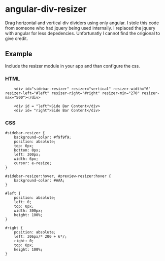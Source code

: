 # angular-div-resizer
Drag horizontal and vertical div dividers using only angular. I stole this code from someone who had jquery being used internally. I replaced the jquery with angular for less depedencies. Unfortunatly I cannot find the origional to give credit.

## Example

Include the resizer module in your app and than configure the css.

### HTML
```
    <div id="sidebar-resizer" resizer="vertical" resizer-width="6" resizer-left="#left" resizer-right="#right" resizer-min="270" resizer-max="500"></div>
    
    <div id = "left">Side Bar Content</div>
    <div id= "right">Side Bar Content</div>
```

### CSS
```
#sidebar-resizer {
    background-color: #f9f9f9;
    position: absolute;
    top: 0px;
    bottom: 0px;
    left: 300px;
    width: 6px;
    cursor: e-resize;
}

#sidebar-resizer:hover, #preview-resizer:hover {
	background-color: #AAA;
}

#left {
    position: absolute;
    left: 0;
    top: 0px;
    width: 300px;
    height: 100%;
}

#right {
    position: absolute;
    left: 306px/* 200 + 6*/;
    right: 0;
    top: 0px;
    height: 100%;
}
```

